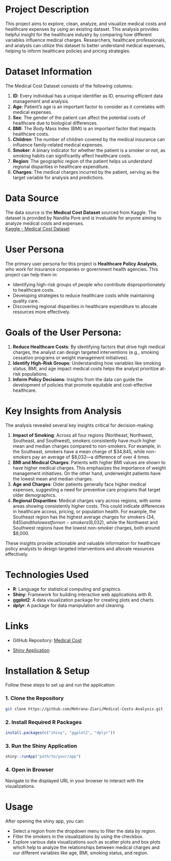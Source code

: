 # Project Description
This project aims to explore, clean, analyze, and visualize medical costs and healthcare expenses by using an existing dataset. This analysis provides helpful insight for the healthcare industry by comparing how different variables influence medical charges. Researchers, healthcare professionals, and analysts can utilize this dataset to better understand medical expenses, helping to inform healthcare policies and pricing strategies.

# Dataset Information
The Medical Cost Dataset consists of the following columns:
1. **ID**: Every individual has a unique identifier as ID, ensuring efficient data management and analysis.
2. **Age**: Patient’s age is an important factor to consider as it correlates with medical expenses.
3. **Sex**: The gender of the patient can affect the potential costs of healthcare due to biological differences.
4. **BMI**: The Body Mass Index (BMI) is an important factor that impacts healthcare costs.
5. **Children**: The number of children covered by the medical insurance can influence family-related medical expenses.
6. **Smoker**: A binary indicator for whether the patient is a smoker or not, as smoking habits can significantly affect healthcare costs.
7. **Region**: The geographic region of the patient helps us understand regional disparities in healthcare expenditure.
8. **Charges**: The medical charges incurred by the patient, serving as the target variable for analysis and predictions.

# Data Source
The data source is the **Medical Cost Dataset** sourced from Kaggle. The dataset is provided by Nandita Pore and is invaluable for anyone aiming to analyze medical costs and expenses.  
[Kaggle - Medical Cost Dataset](https://www.kaggle.com/datasets/nanditapore/medical-cost-dataset)

# User Persona
The primary user persona for this project is **Healthcare Policy Analysts**, who work for insurance companies or government health agencies. This project can help them in:
- Identifying high-risk groups of people who contribute disproportionately to healthcare costs.
- Developing strategies to reduce healthcare costs while maintaining quality care.
- Discovering regional disparities in healthcare expenditure to allocate resources more effectively.

# Goals of the User Persona:
1. **Reduce Healthcare Costs**: By identifying factors that drive high medical charges, the analyst can design targeted interventions (e.g., smoking cessation programs or weight management initiatives).
2. **Identify High-Risk Groups**: Understanding how variables like smoking status, BMI, and age impact medical costs helps the analyst prioritize at-risk populations.
3. **Inform Policy Decisions**: Insights from the data can guide the development of policies that promote equitable and cost-effective healthcare.

# Key Insights from Analysis
The analysis revealed several key insights critical for decision-making:
1. **Impact of Smoking**: Across all four regions (Northeast, Northwest, Southeast, and Southwest), smokers consistently have much higher mean and median charges compared to non-smokers. For example, in the Southeast, smokers have a mean charge of $34,845, while non-smokers pay an average of $8,032—a difference of over 4 times.
2. **BMI and Medical Charges**: Patients with higher BMI values are shown to have higher medical charges. This emphasizes the importance of weight management initiatives. On the other hand, underweight patients have the lowest mean and median charges.
3. **Age and Charges**: Older patients generally face higher medical expenses, suggesting a need for preventive care programs that target older demographics.
4. **Regional Disparities**: Medical charges vary across regions, with some areas showing consistently higher costs. This could indicate differences in healthcare access, pricing, or population health. For example, the Southeast region has the highest average charges for smokers ($34,845) and the lowest for non-smokers ($8,032), while the Northwest and Southwest regions have the lowest non-smoker charges, both around $8,000.

These insights provide actionable and valuable information for healthcare policy analysts to design targeted interventions and allocate resources effectively.

# Technologies Used
- **R**: Language for statistical computing and graphics.
- **Shiny**: Framework for building interactive web applications with R.
- **ggplot2**: A data visualization package for creating plots and charts.
- **dplyr**: A package for data manipulation and cleaning.

# Links
- GitHub Repository: [Medical Cost](https://github.com/Mehrana-Ziari/Medical-Cost)

- [Shiny Application](https://fatemehziari.shinyapps.io/med_cost/)

  
# Installation & Setup
 Follow these steps to set up and run the application:

### 1. Clone the Repository
```sh
git clone https://github.com/Mehrana-Ziari/Medical-Costs-Analysis.git
```

### 2. Install Required R Packages

```r
install.packages(c("shiny", "ggplot2", "dplyr"))
```

### 3. Run the Shiny Application
```r
shiny::runApp("path/to/your/app")
```

### 4. Open in Browser
Navigate to the displayed URL in your browser to interact with the visualizations.

# Usage
 After opening the shiny app, you can:
- Select a region from the dropdown menu to filter the data by region.
- Filter the smokers in the visualizations by using the checkbox.
- Explore various data visualizations such as scatter plots and box plots which help to analyze the relationships between medical charges and our different variables like age, BMI, smoking status, and region.

